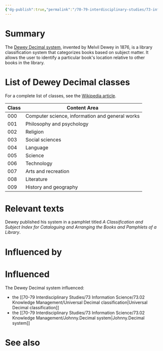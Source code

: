 ```yaml
---
{"dg-publish":true,"permalink":"/70-79-interdisciplinary-studies/73-information-science/73-02-knowledge-management/dewey-decimal-classification/","tags":[" #information/classification/system"]}
---
```


# Summary

The [Dewey Decimal system](https://en.wikipedia.org/wiki/Dewey_Decimal_Classification), invented by Melvil Dewey in 1876, is a library classification system that categorizes books based on subject matter. It allows the user to identify a particular book's location relative to other books in the library. 

# List of Dewey Decimal classes

For a complete list of classes, see the [Wikipedia article](https://en.wikipedia.org/wiki/List_of_Dewey_Decimal_classes). 

| Class | Content Area                                    |
| ----- | ----------------------------------------------- |
| 000   | Computer science, information and general works |
| 001   | Philosophy and psychology                       |
| 002   | Religion                                        |
| 003   | Social sciences                                 |
| 004   | Language                                        |
| 005   | Science                                         |
| 006   | Technology                                      |
| 007   | Arts and recreation                             |
| 008   | Literature                                      |
| 009   | History and geography                           |

# Relevant texts

Dewey published his system in a pamphlet titled *A Classification and Subject Index for Cataloguing and Arranging the Books and Pamphlets of a Library*.

# Influenced by

# Influenced

The Dewey Decimal system influenced: 
- the [[70-79 Interdisciplinary Studies/73 Information Science/73.02 Knowledge Management/Universal Decimal classification\|Universal Decimal classification]]
- the [[70-79 Interdisciplinary Studies/73 Information Science/73.02 Knowledge Management/Johnny.Decimal system\|Johnny.Decimal system]]

# See also
